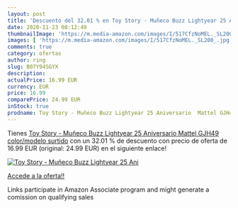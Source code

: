 ```yaml
---
layout: post
title: 'Descuento del 32.01 % en Toy Story - Muñeco Buzz Lightyear 25 Ani'
date: 2020-11-23 08:12:49
thumbnailImage: 'https://m.media-amazon.com/images/I/517CfzNoMEL._SL200_.jpg'
images: [ 'https://m.media-amazon.com/images/I/517CfzNoMEL._SL200_.jpg' ]
comments: true
category: ofertas
author: ring
slug: B07Y94SGYX
description:
actualPrice: 16.99 EUR
currency: EUR
price: 16.99
comparePrice: 24.99 EUR
inStock: true
prodname: Toy Story - Muñeco Buzz Lightyear 25 Aniversario  Mattel GJH49    color/modelo surtido
---
```


Tienes [Toy Story - Muñeco Buzz Lightyear 25 Aniversario  Mattel GJH49    color/modelo surtido](https://www.amazon.es/dp/B07Y94SGYX/?tag=tolees-21) con un 32.01 % de descuento con precio de oferta de 16.99 EUR (original: 24.99 EUR) en el siguiente enlace!

[![Toy Story - Muñeco Buzz Lightyear 25 Ani](https://m.media-amazon.com/images/I/517CfzNoMEL._SL200_.jpg)](https://www.amazon.es/dp/B07Y94SGYX/?tag=tolees-21)

[Accede a la oferta!!](https://www.amazon.es/dp/B07Y94SGYX/?tag=tolees-21)

Links participate in Amazon Associate program and might generate a comission on qualifying sales


